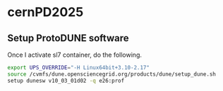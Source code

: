 # cernPD2025

## Setup ProtoDUNE software
Once I activate sl7 container, do the following.
```bash
export UPS_OVERRIDE="-H Linux64bit+3.10-2.17"
source /cvmfs/dune.opensciencegrid.org/products/dune/setup_dune.sh
setup dunesw v10_03_01d02 -q e26:prof
```
